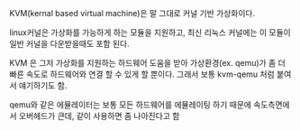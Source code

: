 
KVM(kernal based virtual machine)은 말 그대로 커널 기반 가상화이다.

linux커널은 가상화를 가능하게 하는 모듈을 지원하고, 최신 리눅스 커널에는 이 모듈이 일반 커널을 다운받을때도 포함 된다.


KVM 은 그저 가상화를 지원하는 하드웨어 도움을 받아 가상환경(ex. qemu)가 좀 더 빠른 속도로 하드웨어와 연결 할 수 있게 할 뿐이다.
그래서 보통 kvm-qemu 처럼 붙여서 얘기하기도 함. 

qemu와 같은 에뮬레이터는 보통 모든 하드웨어를 에뮬레이팅 하기 때문에 속도측면에서 오버헤드가 큰데, 같이 사용하면 좀 나아진다고 함 